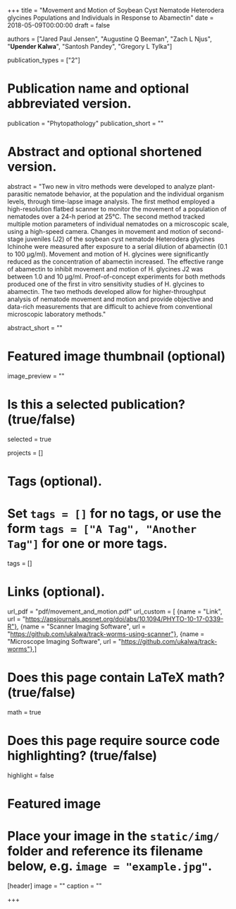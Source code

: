 +++
title = "Movement and Motion of Soybean Cyst Nematode Heterodera glycines Populations and Individuals in Response to Abamectin"
date = 2018-05-09T00:00:00
draft = false

authors = ["Jared Paul Jensen", "Augustine Q Beeman", "Zach L Njus", "<b>Upender Kalwa</b>", "Santosh Pandey", "Gregory L Tylka"]

publication_types = ["2"]

# Publication name and optional abbreviated version.
publication = "Phytopathology"
publication_short = ""

# Abstract and optional shortened version.
abstract = "Two new in vitro methods were developed to analyze plant-parasitic nematode behavior, at the population and the individual organism levels, through time-lapse image analysis. The first method employed a high-resolution flatbed scanner to monitor the movement of a population of nematodes over a 24-h period at 25°C. The second method tracked multiple motion parameters of individual nematodes on a microscopic scale, using a high-speed camera. Changes in movement and motion of second-stage juveniles (J2) of the soybean cyst nematode Heterodera glycines Ichinohe were measured after exposure to a serial dilution of abamectin (0.1 to 100 μg/ml). Movement and motion of H. glycines were significantly reduced as the concentration of abamectin increased. The effective range of abamectin to inhibit movement and motion of H. glycines J2 was between 1.0 and 10 μg/ml. Proof-of-concept experiments for both methods produced one of the first in vitro sensitivity studies of H. glycines to abamectin. The two methods developed allow for higher-throughput analysis of nematode movement and motion and provide objective and data-rich measurements that are difficult to achieve from conventional microscopic laboratory methods."

abstract_short = ""

# Featured image thumbnail (optional)
image_preview = ""

# Is this a selected publication? (true/false)
selected = true

projects = []

# Tags (optional).
#   Set `tags = []` for no tags, or use the form `tags = ["A Tag", "Another Tag"]` for one or more tags.
tags = []

# Links (optional).
url_pdf = "pdf/movement_and_motion.pdf"
url_custom = [
    {name = "Link", url = "https://apsjournals.apsnet.org/doi/abs/10.1094/PHYTO-10-17-0339-R"},
    {name = "Scanner Imaging Software", url = "https://github.com/ukalwa/track-worms-using-scanner"},
    {name = "Microscope Imaging Software", url = "https://github.com/ukalwa/track-worms"},]


# Does this page contain LaTeX math? (true/false)
math = true

# Does this page require source code highlighting? (true/false)
highlight = false

# Featured image
# Place your image in the `static/img/` folder and reference its filename below, e.g. `image = "example.jpg"`.
[header]
image = ""
caption = ""

+++
